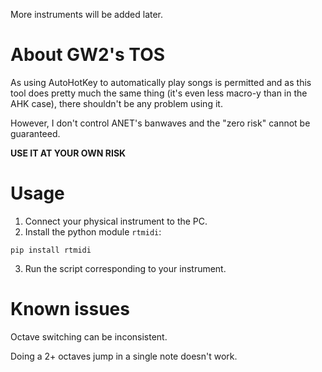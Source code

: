 More instruments will be added later.

# About GW2's TOS
As using AutoHotKey to automatically play songs is permitted and as this tool does pretty much the same thing (it's even less macro-y than in the AHK case), there shouldn't be any problem using it.

However, I don't control ANET's banwaves and the "zero risk" cannot be guaranteed.

**USE IT AT YOUR OWN RISK**

# Usage
1. Connect your physical instrument to the PC.
2. Install the python module `rtmidi`:
```
pip install rtmidi
```
3. Run the script corresponding to your instrument.

# Known issues
Octave switching can be inconsistent.

Doing a 2+ octaves jump in a single note doesn't work.
